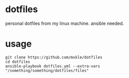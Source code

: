 # dotfiles
personal dotfiles from my linux machine.
ansible needed.

# usage
```
git clone https://github.com/mxkle/dotfiles
cd dotfiles
ansible-playbook dotfiles.yml --extra-vars "/something/something/dotfiles/files"
```

